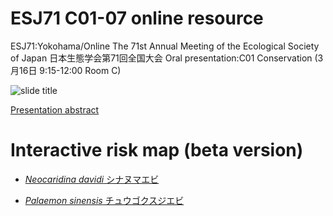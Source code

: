 # ESJ71 C01-07 online resource
ESJ71:Yokohama/Online The 71st Annual Meeting of the Ecological Society of Japan 日本生態学会第71回全国大会
Oral presentation:C01 Conservation (3月16日 9:15-12:00 Room C)

![slide title](https://uranus238.github.io/freshwater_shrimp_invasion/slide_title.jpg)

[Presentation abstract](https://esj.ne.jp/meeting/abst/71/C01-07.html)


# Interactive risk map (beta version)

* [*Neocaridina davidi* シナヌマエビ](https://uranus238.github.io/freshwater_shrimp_invasion/Nd.html)

* [*Palaemon sinensis* チュウゴクスジエビ](https://uranus238.github.io/freshwater_shrimp_invasion/Ps.html)
